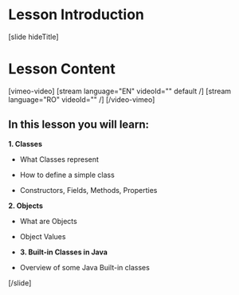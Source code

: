 # Lesson Introduction

[slide hideTitle]

# Lesson Content

[vimeo-video]
[stream language="EN" videoId="" default /]
[stream language="RO" videoId="" /]
[/video-vimeo]

## In this lesson you will learn:

**1. Classes**

- What Classes represent

- How to define a simple class

- Constructors, Fields, Methods, Properties

**2. Objects**

- What are Objects

- Object Values

- **3. Built-in Classes in Java**

- Overview of some Java Built-in classes

[/slide]
